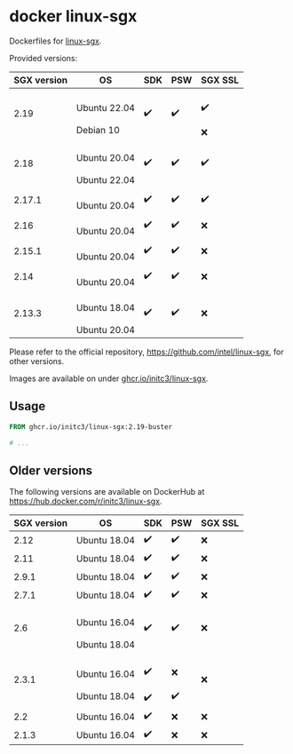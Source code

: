 # docker linux-sgx
Dockerfiles for [linux-sgx](https://github.com/intel/linux-sgx).

Provided versions:

SGX version | OS | SDK | PSW | SGX SSL
--- | --- | --- | --- | ---
2.19 | <br>Ubuntu 22.04</br><br>Debian 10</br>| :heavy_check_mark: | :heavy_check_mark: | <br>:heavy_check_mark:</br><br>:x:</br>
2.18 | <br>Ubuntu 20.04</br><br>Ubuntu 22.04</br> | :heavy_check_mark: | :heavy_check_mark: | :heavy_check_mark:
2.17.1 | <br>Ubuntu 20.04</br> | :heavy_check_mark: | :heavy_check_mark: | :heavy_check_mark:
2.16 | <br>Ubuntu 20.04</br> | :heavy_check_mark: | :heavy_check_mark: | :x:
2.15.1 | <br>Ubuntu 20.04</br> | :heavy_check_mark: | :heavy_check_mark: | :x:
2.14 | <br>Ubuntu 20.04</br> | :heavy_check_mark: | :heavy_check_mark: | :x:
2.13.3 | <br>Ubuntu 18.04</br><br>Ubuntu 20.04</br> | :heavy_check_mark: | :heavy_check_mark: | :x:

Please refer to the official repository,
https://github.com/intel/linux-sgx, for other versions.

Images are available on under [ghcr.io/initc3/linux-sgx][ghcr.io/initc3/linux-sgx].


## Usage

```dockerfile
FROM ghcr.io/initc3/linux-sgx:2.19-buster

# ...
```

## Older versions
The following versions are available on DockerHub at
https://hub.docker.com/r/initc3/linux-sgx.

SGX version | OS | SDK | PSW | SGX SSL
--- | --- | --- | --- | ---
2.12 | Ubuntu 18.04 | :heavy_check_mark: | :heavy_check_mark: | :x:
2.11 | Ubuntu 18.04 | :heavy_check_mark: | :heavy_check_mark: | :x:
2.9.1 | Ubuntu 18.04 | :heavy_check_mark: | :heavy_check_mark: | :x:
2.7.1 | Ubuntu 18.04 | :heavy_check_mark: | :heavy_check_mark: | :x:
2.6 | <br>Ubuntu 16.04</br><br>Ubuntu 18.04</br> | :heavy_check_mark: | :heavy_check_mark: | :x:
2.3.1 | <br>Ubuntu 16.04</br><br>Ubuntu 18.04</br> | <br>:heavy_check_mark:</br><br>:heavy_check_mark:</br> | <br>:x:</br><br>:heavy_check_mark:</br> | :x:
2.2 | Ubuntu 16.04 | :heavy_check_mark: | :x: | :x:
2.1.3 | Ubuntu 16.04 | :heavy_check_mark: | :x: | :x:


[ghcr.io/initc3/linux-sgx]: https://github.com/initc3/docker-linux-sgx/pkgs/container/linux-sgx
